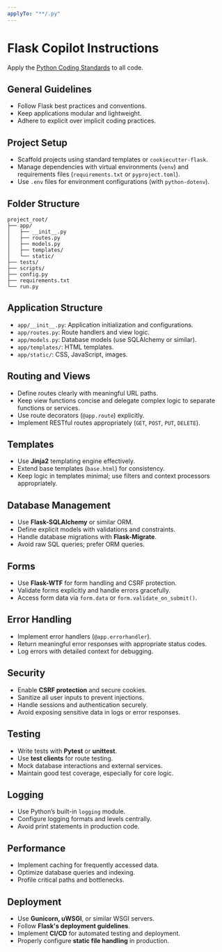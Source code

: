 ```yaml
---
applyTo: "**/.py"
---
```


# Flask Copilot Instructions

Apply the [Python Coding Standards](./python.md) to all code.

## General Guidelines

- Follow Flask best practices and conventions.
- Keep applications modular and lightweight.
- Adhere to explicit over implicit coding practices.

## Project Setup

- Scaffold projects using standard templates or `cookiecutter-flask`.
- Manage dependencies with virtual environments (`venv`) and requirements files (`requirements.txt` or `pyproject.toml`).
- Use `.env` files for environment configurations (with `python-dotenv`).

## Folder Structure

```
project_root/
├── app/
│   ├── __init__.py
│   ├── routes.py
│   ├── models.py
│   ├── templates/
│   └── static/
├── tests/
├── scripts/
├── config.py
├── requirements.txt
└── run.py
```

## Application Structure

- `app/__init__.py`: Application initialization and configurations.
- `app/routes.py`: Route handlers and view logic.
- `app/models.py`: Database models (use SQLAlchemy or similar).
- `app/templates/`: HTML templates.
- `app/static/`: CSS, JavaScript, images.

## Routing and Views

- Define routes clearly with meaningful URL paths.
- Keep view functions concise and delegate complex logic to separate functions or services.
- Use route decorators (`@app.route`) explicitly.
- Implement RESTful routes appropriately (`GET`, `POST`, `PUT`, `DELETE`).

## Templates

- Use **Jinja2** templating engine effectively.
- Extend base templates (`base.html`) for consistency.
- Keep logic in templates minimal; use filters and context processors appropriately.

## Database Management

- Use **Flask-SQLAlchemy** or similar ORM.
- Define explicit models with validations and constraints.
- Handle database migrations with **Flask-Migrate**.
- Avoid raw SQL queries; prefer ORM queries.

## Forms

- Use **Flask-WTF** for form handling and CSRF protection.
- Validate forms explicitly and handle errors gracefully.
- Access form data via `form.data` or `form.validate_on_submit()`.

## Error Handling

- Implement error handlers (`@app.errorhandler`).
- Return meaningful error responses with appropriate status codes.
- Log errors with detailed context for debugging.

## Security

- Enable **CSRF protection** and secure cookies.
- Sanitize all user inputs to prevent injections.
- Handle sessions and authentication securely.
- Avoid exposing sensitive data in logs or error responses.

## Testing

- Write tests with **Pytest** or **unittest**.
- Use **test clients** for route testing.
- Mock database interactions and external services.
- Maintain good test coverage, especially for core logic.

## Logging

- Use Python’s built-in `logging` module.
- Configure logging formats and levels centrally.
- Avoid print statements in production code.

## Performance

- Implement caching for frequently accessed data.
- Optimize database queries and indexing.
- Profile critical paths and bottlenecks.

## Deployment

- Use **Gunicorn, uWSGI**, or similar WSGI servers.
- Follow **Flask's deployment guidelines**.
- Implement **CI/CD** for automated testing and deployment.
- Properly configure **static file handling** in production.
